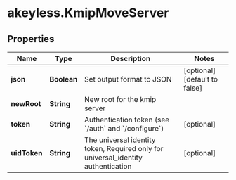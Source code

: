 # akeyless.KmipMoveServer

## Properties

Name | Type | Description | Notes
------------ | ------------- | ------------- | -------------
**json** | **Boolean** | Set output format to JSON | [optional] [default to false]
**newRoot** | **String** | New root for the kmip server | 
**token** | **String** | Authentication token (see &#x60;/auth&#x60; and &#x60;/configure&#x60;) | [optional] 
**uidToken** | **String** | The universal identity token, Required only for universal_identity authentication | [optional] 


